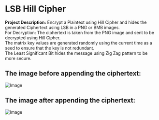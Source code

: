 # LSB Hill Cipher
**Project Description:**
Encrypt a Plaintext using Hill Cipher and hides the generated Ciphertext using LSB in a PNG or BMB images.  
For Decryption: The ciphertext is taken from the PNG image and sent to be decrypted using Hill Cipher.  
The matrix key values are generated randomly using the current time as a seed to ensure that the key is not redundant.  
The Least Significant Bit hides the message using Zig Zag pattern to be more secure.  

## The image before appending the ciphertext:
![Image](https://github.com/user-attachments/assets/514e541b-06e5-4f33-8420-768fb9e4e5ba)

## The image after appending the ciphertext:
![Image](https://github.com/user-attachments/assets/0b4fef1d-680f-4ebc-852c-929a52aed04f)
